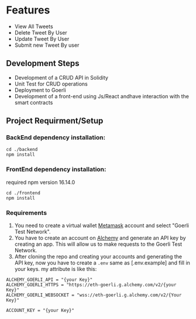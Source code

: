 
# Features
- View All Tweets
- Delete Tweet By User
- Update Tweet By User
- Submit new Tweet By user

## Development Steps
- Development of a CRUD API in Solidity
- Unit Test for CRUD operations
- Deployment to Goerli
- Development of a front-end using Js/React andhave interaction with the smart contracts

## Project Requirment/Setup
### BackEnd dependency installation:
```shell
cd ./backend
npm install
```
### FrontEnd dependency installation:
required npm version 16.14.0

```shell
cd ./frontend
npm install
```
### Requirements
1. You need to create a virtual wallet [Metamask](https://metamask.io/) account and select "Goerli Test Network".
2. You have to create an account on [Alchemy](https://www.alchemy.com/) and generate an API key by creating an app. This will allow us to make requests to the Goerli Test Network. 
4. After cloning the repo and creating your accounts and generating the API key, now you have to create a `.env` same as [.env.example] and fill in your keys. my attribute is like this:
```shell
ALCHEMY_GOERLI_API = "{your Key}"
ALCHEMY_GOERLI_HTTPS = "https://eth-goerli.g.alchemy.com/v2/{your Key}"
ALCHEMY_GOERLI_WEBSOCKET = "wss://eth-goerli.g.alchemy.com/v2/{Your Key}"

ACCOUNT_KEY = "{your Key}"
```
